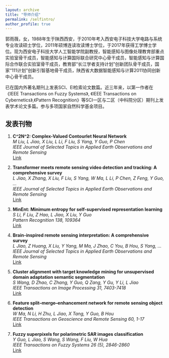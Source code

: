 ```yaml
---
layout: archive
title: "导师介绍"
permalink: /selfintro/
author_profile: true
---
```


郭雨薇，女，1988年生于陕西西安，于2010年考入西安电子科技大学电路与系统专业攻读硕士学位，2011年硕博连读攻读博士学位，于2017年获得工学博士学位。现为西安电子科技大学人工智能学院副教授，智能感知与图像处理教育部重点实验室骨干成员，智能感知与计算国际联合研究中心骨干成员，智能感知与计算国际合作联合实验室骨干成员，教育部“长江学者支持计划”创新团队骨干成员，国家“111计划”创新引智基地骨干成员，陕西省大数据智能感知与计算2011协同创新中心骨干成员。

已在国内外著名期刊上发表SCI、EI检索论文数篇。近三年来，以第一作者在《IEEE Transactions on Fuzzy Systems》, 《IEEE Transactions on Cybernetics》,《Pattern Recognition》等SCI一区与二区（中科院分区）期刊上发表学术论文多篇。参与多项国家自然科学基金项目。


## 发表刊物

1. **C^2N^2: Complex-Valued Contourlet Neural Network**  
   *M Liu, L Jiao, X Liu, L Li, F Liu, S Yang, Y Guo, P Chen*  
   *IEEE Journal of Selected Topics in Applied Earth Observations and Remote Sensing*  
   [Link](https://ieeexplore.ieee.org/abstract/document/10415179/)

2. **Transformer meets remote sensing video detection and tracking: A comprehensive survey**  
   *L Jiao, X Zhang, X Liu, F Liu, S Yang, W Ma, L Li, P Chen, Z Feng, Y Guo, ...*  
   *IEEE Journal of Selected Topics in Applied Earth Observations and Remote Sensing*  
   [Link](https://ieeexplore.ieee.org/abstract/document/10163641/)

3. **MinEnt: Minimum entropy for self-supervised representation learning**  
   *S Li, F Liu, Z Hao, L Jiao, X Liu, Y Guo*  
   *Pattern Recognition 138, 109364*  
   [Link](https://www.sciencedirect.com/science/article/pii/S0031320323000651)

4. **Brain-inspired remote sensing interpretation: A comprehensive survey**  
   *L Jiao, Z Huang, X Liu, Y Yang, M Ma, J Zhao, C You, B Hou, S Yang, ...*  
   *IEEE Journal of Selected Topics in Applied Earth Observations and Remote Sensing*  
   [Link](https://ieeexplore.ieee.org/abstract/document/10049618/)

5. **Cluster alignment with target knowledge mining for unsupervised domain adaptation semantic segmentation**  
   *S Wang, D Zhao, C Zhang, Y Guo, Q Zang, Y Gu, Y Li, L Jiao*  
   *IEEE Transactions on Image Processing 31, 7403-7418*  
   [Link](https://ieeexplore.ieee.org/abstract/document/9961139/)

6. **Feature split–merge–enhancement network for remote sensing object detection**  
   *W Ma, N Li, H Zhu, L Jiao, X Tang, Y Guo, B Hou*  
   *IEEE Transactions on Geoscience and Remote Sensing 60, 1-17*  
   [Link](https://ieeexplore.ieee.org/abstract/document/9673713/)

7. **Fuzzy superpixels for polarimetric SAR images classification**  
   *Y Guo, L Jiao, S Wang, S Wang, F Liu, W Hua*  
   *IEEE Transactions on Fuzzy Systems 26 (5), 2846-2860*  
   [Link](https://ieeexplore.ieee.org/abstract/document/8310927/)



